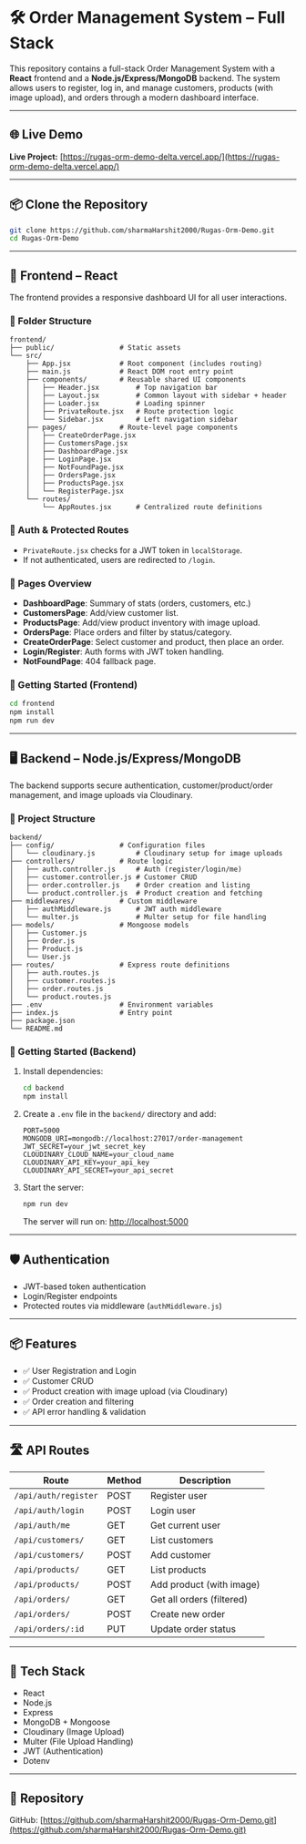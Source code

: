 # 🛠️ Order Management System – Full Stack

This repository contains a full-stack Order Management System with a **React** frontend and a **Node.js/Express/MongoDB** backend. The system allows users to register, log in, and manage customers, products (with image upload), and orders through a modern dashboard interface.

---

## 🌐 Live Demo

**Live Project:** [https://rugas-orm-demo-delta.vercel.app/](https://rugas-orm-demo-delta.vercel.app/)

---

## 📦 Clone the Repository

```bash
git clone https://github.com/sharmaHarshit2000/Rugas-Orm-Demo.git
cd Rugas-Orm-Demo
```

---

## 🌈 Frontend – React

The frontend provides a responsive dashboard UI for all user interactions.

### 📁 Folder Structure

```
frontend/
├── public/                # Static assets
└── src/
    ├── App.jsx            # Root component (includes routing)
    ├── main.js            # React DOM root entry point
    ├── components/        # Reusable shared UI components
    │   ├── Header.jsx         # Top navigation bar
    │   ├── Layout.jsx         # Common layout with sidebar + header
    │   ├── Loader.jsx         # Loading spinner
    │   ├── PrivateRoute.jsx   # Route protection logic
    │   └── Sidebar.jsx        # Left navigation sidebar
    ├── pages/             # Route-level page components
    │   ├── CreateOrderPage.jsx
    │   ├── CustomersPage.jsx
    │   ├── DashboardPage.jsx
    │   ├── LoginPage.jsx
    │   ├── NotFoundPage.jsx
    │   ├── OrdersPage.jsx
    │   ├── ProductsPage.jsx
    │   └── RegisterPage.jsx
    └── routes/
        └── AppRoutes.jsx      # Centralized route definitions
```

### 🔐 Auth & Protected Routes

- `PrivateRoute.jsx` checks for a JWT token in `localStorage`.
- If not authenticated, users are redirected to `/login`.

### 🔄 Pages Overview

- **DashboardPage**: Summary of stats (orders, customers, etc.)
- **CustomersPage**: Add/view customer list.
- **ProductsPage**: Add/view product inventory with image upload.
- **OrdersPage**: Place orders and filter by status/category.
- **CreateOrderPage**: Select customer and product, then place an order.
- **Login/Register**: Auth forms with JWT token handling.
- **NotFoundPage**: 404 fallback page.

### 🚀 Getting Started (Frontend)

```bash
cd frontend
npm install
npm run dev
```

---

## 🖥️ Backend – Node.js/Express/MongoDB

The backend supports secure authentication, customer/product/order management, and image uploads via Cloudinary.

### 📁 Project Structure

```
backend/
├── config/                # Configuration files
│   └── cloudinary.js          # Cloudinary setup for image uploads
├── controllers/           # Route logic
│   ├── auth.controller.js     # Auth (register/login/me)
│   ├── customer.controller.js # Customer CRUD
│   ├── order.controller.js    # Order creation and listing
│   └── product.controller.js  # Product creation and fetching
├── middlewares/           # Custom middleware
│   ├── authMiddleware.js      # JWT auth middleware
│   └── multer.js              # Multer setup for file handling
├── models/                # Mongoose models
│   ├── Customer.js
│   ├── Order.js
│   ├── Product.js
│   └── User.js
├── routes/                # Express route definitions
│   ├── auth.routes.js
│   ├── customer.routes.js
│   ├── order.routes.js
│   └── product.routes.js
├── .env                   # Environment variables
├── index.js               # Entry point
├── package.json
└── README.md
```

### 🚀 Getting Started (Backend)

1. Install dependencies:

   ```bash
   cd backend
   npm install
   ```

2. Create a `.env` file in the `backend/` directory and add:

   ```env
   PORT=5000
   MONGODB_URI=mongodb://localhost:27017/order-management
   JWT_SECRET=your_jwt_secret_key
   CLOUDINARY_CLOUD_NAME=your_cloud_name
   CLOUDINARY_API_KEY=your_api_key
   CLOUDINARY_API_SECRET=your_api_secret
   ```

3. Start the server:
   ```bash
   npm run dev
   ```
   The server will run on: [http://localhost:5000](http://localhost:5000)

---

## 🛡️ Authentication

- JWT-based token authentication
- Login/Register endpoints
- Protected routes via middleware (`authMiddleware.js`)

---

## 📦 Features

- ✅ User Registration and Login
- ✅ Customer CRUD
- ✅ Product creation with image upload (via Cloudinary)
- ✅ Order creation and filtering
- ✅ API error handling & validation

---

## 🛣️ API Routes

| Route                | Method | Description               |
| -------------------- | ------ | ------------------------- |
| `/api/auth/register` | POST   | Register user             |
| `/api/auth/login`    | POST   | Login user                |
| `/api/auth/me`       | GET    | Get current user          |
| `/api/customers/`    | GET    | List customers            |
| `/api/customers/`    | POST   | Add customer              |
| `/api/products/`     | GET    | List products             |
| `/api/products/`     | POST   | Add product (with image)  |
| `/api/orders/`       | GET    | Get all orders (filtered) |
| `/api/orders/`       | POST   | Create new order          |
| `/api/orders/:id`    | PUT    | Update order status       |

---

## 🧰 Tech Stack

- React
- Node.js
- Express
- MongoDB + Mongoose
- Cloudinary (Image Upload)
- Multer (File Upload Handling)
- JWT (Authentication)
- Dotenv

---

## 📎 Repository

GitHub: [https://github.com/sharmaHarshit2000/Rugas-Orm-Demo.git](https://github.com/sharmaHarshit2000/Rugas-Orm-Demo.git)
